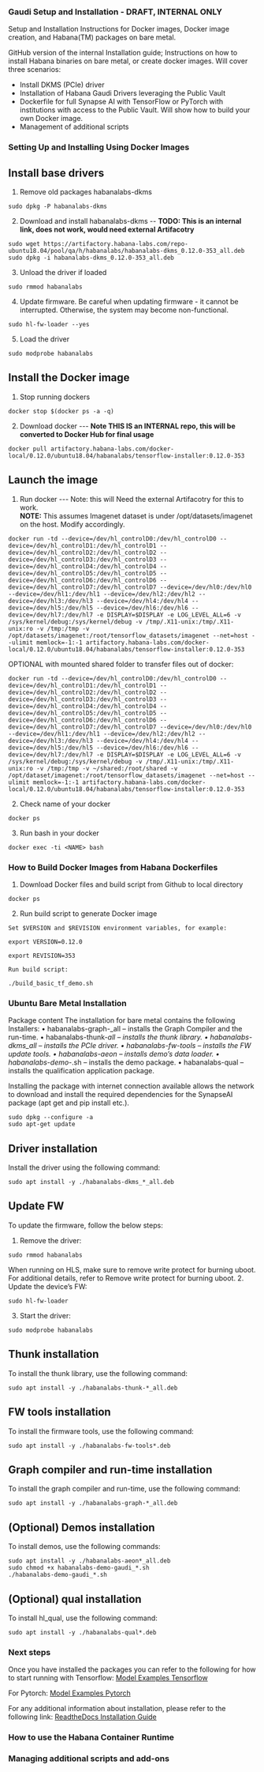 ### Gaudi Setup and Installation - DRAFT, INTERNAL ONLY
Setup and Installation Instructions for Docker images, Docker image creation, and Habana(TM) packages on bare metal.

GitHub version of the internal Installation guide; Instructions on how to install Habana binaries on bare metal, or create docker images.  Will cover three scenarios:
* Install DKMS (PCIe) driver
* Installation of Habana Gaudi Drivers leveraging the Public Vault
* Dockerfile for full Synapse AI with TensorFlow or PyTorch with institutions with access to the Public Vault.  Will show how to build your own Docker image.
* Management of additional scripts

### Setting Up and Installing Using Docker Images
## Install base drivers
1. Remove old packages habanalabs-dkms
```
sudo dpkg -P habanalabs-dkms
```
2. Download and install habanalabs-dkms --  **TODO: This is an internal link, does not work, would need external Artifacotry** 
```
sudo wget https://artifactory.habana-labs.com/repo-ubuntu18.04/pool/qa/h/habanalabs/habanalabs-dkms_0.12.0-353_all.deb
sudo dpkg -i habanalabs-dkms_0.12.0-353_all.deb
```
3. Unload the driver if loaded
```
sudo rmmod habanalabs
```
4. Update firmware. Be careful when updating firmware - it cannot be interrupted. Otherwise, the system may become non-functional.
```
sudo hl-fw-loader --yes
```
5. Load the driver
```
sudo modprobe habanalabs
```
## Install the Docker image
1. Stop running dockers
```
docker stop $(docker ps -a -q)
```

2. Download docker ---   **Note THIS IS an INTERNAL repo, this will be converted to Docker Hub for final usage**
```
docker pull artifactory.habana-labs.com/docker-local/0.12.0/ubuntu18.04/habanalabs/tensorflow-installer:0.12.0-353
```

## Launch the image
1. Run docker ---  Note: this will Need the external Artifacotry for this to work.  
**NOTE:** This assumes Imagenet dataset is under /opt/datasets/imagenet on the host. Modify accordingly.  
```
docker run -td --device=/dev/hl_controlD0:/dev/hl_controlD0 --device=/dev/hl_controlD1:/dev/hl_controlD1 --device=/dev/hl_controlD2:/dev/hl_controlD2 --device=/dev/hl_controlD3:/dev/hl_controlD3 --device=/dev/hl_controlD4:/dev/hl_controlD4 --device=/dev/hl_controlD5:/dev/hl_controlD5 --device=/dev/hl_controlD6:/dev/hl_controlD6 --device=/dev/hl_controlD7:/dev/hl_controlD7 --device=/dev/hl0:/dev/hl0 --device=/dev/hl1:/dev/hl1 --device=/dev/hl2:/dev/hl2 --device=/dev/hl3:/dev/hl3 --device=/dev/hl4:/dev/hl4 --device=/dev/hl5:/dev/hl5 --device=/dev/hl6:/dev/hl6 --device=/dev/hl7:/dev/hl7 -e DISPLAY=$DISPLAY -e LOG_LEVEL_ALL=6 -v /sys/kernel/debug:/sys/kernel/debug -v /tmp/.X11-unix:/tmp/.X11-unix:ro -v /tmp:/tmp -v /opt/datasets/imagenet:/root/tensorflow_datasets/imagenet --net=host --ulimit memlock=-1:-1 artifactory.habana-labs.com/docker-local/0.12.0/ubuntu18.04/habanalabs/tensorflow-installer:0.12.0-353
```
OPTIONAL with mounted shared folder to transfer files out of docker:
```
docker run -td --device=/dev/hl_controlD0:/dev/hl_controlD0 --device=/dev/hl_controlD1:/dev/hl_controlD1 --device=/dev/hl_controlD2:/dev/hl_controlD2 --device=/dev/hl_controlD3:/dev/hl_controlD3 --device=/dev/hl_controlD4:/dev/hl_controlD4 --device=/dev/hl_controlD5:/dev/hl_controlD5 --device=/dev/hl_controlD6:/dev/hl_controlD6 --device=/dev/hl_controlD7:/dev/hl_controlD7 --device=/dev/hl0:/dev/hl0 --device=/dev/hl1:/dev/hl1 --device=/dev/hl2:/dev/hl2 --device=/dev/hl3:/dev/hl3 --device=/dev/hl4:/dev/hl4 --device=/dev/hl5:/dev/hl5 --device=/dev/hl6:/dev/hl6 --device=/dev/hl7:/dev/hl7 -e DISPLAY=$DISPLAY -e LOG_LEVEL_ALL=6 -v /sys/kernel/debug:/sys/kernel/debug -v /tmp/.X11-unix:/tmp/.X11-unix:ro -v /tmp:/tmp -v ~/shared:/root/shared -v /opt/dataset/imagenet:/root/tensorflow_datasets/imagenet --net=host --ulimit memlock=-1:-1 artifactory.habana-labs.com/docker-local/0.12.0/ubuntu18.04/habanalabs/tensorflow-installer:0.12.0-353
```

2. Check name of your docker
```
docker ps
```

3. Run bash in your docker
```
docker exec -ti <NAME> bash 
```

### How to Build Docker Images from Habana Dockerfiles
1. Download Docker files and build script from Github to local directory 
```
docker ps
```

2. Run build script to generate Docker image
```
Set $VERSION and $REVISION environment variables, for example: 

export VERSION=0.12.0 

export REVISION=353 

Run build script: 

./build_basic_tf_demo.sh 
```

### Ubuntu Bare Metal Installation
 Package content
The installation for bare metal contains the following Installers:
• habanalabs-graph-_all – installs the Graph Compiler and the run-time.
• habanalabs-thunk-_all – installs the thunk library.
• habanalabs-dkms_all – installs the PCIe driver.
• habanalabs-fw-tools – installs the FW update tools.
• habanalabs-aeon – installs demo’s data loader.
• habanalabs-demo-_.sh – installs the demo package.
• habanalabs-qual – installs the qualification application package.

Installing the package with internet connection available allows the network to download and install the required
dependencies for the SynapseAI package (apt get and pip install etc.).
```
sudo dpkg --configure -a
sudo apt-get update
```

## Driver installation
Install the driver using the following command:
```
sudo apt install -y ./habanalabs-dkms_*_all.deb
```

## Update FW
To update the firmware, follow the below steps:
1. Remove the driver:
```
sudo rmmod habanalabs
```
When running on HLS, make sure to remove write protect for burning uboot. For additional details, refer to
Remove write protect for burning uboot.
2. Update the device’s FW:
```
sudo hl-fw-loader
```
3. Start the driver:
```
sudo modprobe habanalabs
```

## Thunk installation
To install the thunk library, use the following command:
```
sudo apt install -y ./habanalabs-thunk-*_all.deb
```

## FW tools installation
To install the firmware tools, use the following command:
```
sudo apt install -y ./habanalabs-fw-tools*.deb
```

## Graph compiler and run-time installation
To install the graph compiler and run-time, use the following command:
```
sudo apt install -y ./habanalabs-graph-*_all.deb
```
## (Optional) Demos installation
To install demos, use the following commands:
```
sudo apt install -y ./habanalabs-aeon*_all.deb
sudo chmod +x habanalabs-demo-gaudi_*.sh
./habanalabs-demo-gaudi_*.sh
```

## (Optional) qual installation
To install hl_qual, use the following command:
```
sudo apt install -y ./habanalabs-qual*.deb
```

### Next steps
Once you have installed the packages you can refer to the following for how to start running with Tensorflow:
[Model Examples Tensorflow](https://github.com/habana-labs-demo/ResnetModelExample/blob/master/TensorFlow)

For Pytorch:
[Model Examples Pytorch](##TODO##)

For any additional information about installation, please refer to the following link:
[ReadtheDocs Installation Guide](https://habana-labs-synapseai-gaudi.readthedocs-hosted.com/en/latest/Installation_Guide/GAUDI_Installation_Guide.html)

### How to use the Habana Container Runtime

### Managing additional scripts and add-ons

